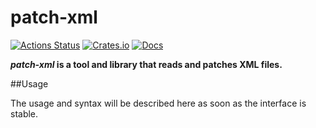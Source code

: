 # patch-xml

[![Actions Status](https://github.com/VilNeo/patch-xml/workflows/Test/badge.svg)](https://github.com/VilNeo/patch-xml/actions)
[![Crates.io](https://img.shields.io/crates/v/patch-xml.svg)](https://crates.io/crates/patch-xml)
[![Docs](https://docs.rs/patch-xml/badge.svg)](https://docs.rs/crate/patch-xml/)

***patch-xml* is a tool and library that reads and patches XML files.**

##Usage

The usage and syntax will be described here as soon as the interface is stable.

